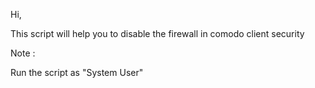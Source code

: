 Hi,

 This script will help you to disable the firewall in comodo client security

Note :

Run the script as "System User"